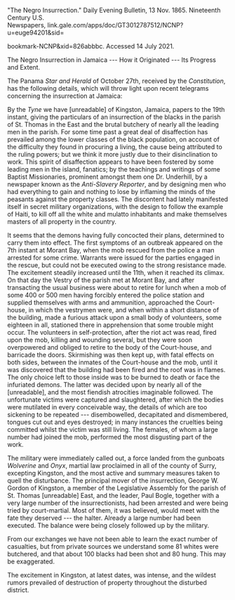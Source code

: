 \"The Negro Insurrection.\" Daily Evening Bulletin, 13 Nov. 1865.
Nineteenth Century U.S.\
Newspapers, link.gale.com/apps/doc/GT3012787512/NCNP?u=euge94201&sid=

bookmark-NCNP&xid=826abbbc. Accessed 14 July 2021.

The Negro Insurrection in Jamaica --- How it Originated --- Its Progress
and Extent.

The Panama *Star and Herald* of October 27th, received by the
*Constitution*, has the following details, which will throw light upon
recent telegrams concerning the insurrection at Jamaica:

By the *Tyne* we have \[unreadable\] of Kingston, Jamaica, papers to the
19th instant, giving the particulars of an insurrection of the blacks in
the parish of St. Thomas in the East and the brutal butchery of nearly
all the leading men in the parish. For some time past a great deal of
disaffection has prevailed among the lower classes of the black
population, on account of the difficulty they found in procuring a
living, the cause being attributed to the ruling powers; but we think it
more justly due to their disinclination to work. This spirit of
disaffection appears to have been fostered by some leading men in the
island, fanatics; by the teachings and writings of some Baptist
Missionaries, prominent amongst them one Dr. Underhill, by a newspaper
known as the *Anti-Slavery Reporter*, and by designing men who had
everything to gain and nothing to lose by inflaming the minds of the
peasants against the property classes. The discontent had lately
manifested itself in secret military organizations, with the design to
follow the example of Haiti, to kill off all the white and mulatto
inhabitants and make themselves masters of all property in the country.

It seems that the demons having fully concocted their plans, determined
to carry them into effect. The first symptoms of an outbreak appeared on
the 7th instant at Morant Bay, when the mob rescued from the police a
man arrested for some crime. Warrants were issued for the parties
engaged in the rescue, but could not be executed owing to the strong
resistance made. The excitement steadily increased until the 11th, when
it reached its climax. On that day the Vestry of the parish met at
Morant Bay, and after transacting the usual business were about to
retire for lunch when a mob of some 400 or 500 men having forcibly
entered the police station and supplied themselves with arms and
ammunition, approached the Court-house, in which the vestrymen were, and
when within a short distance of the building, made a furious attack upon
a small body of volunteers, some eighteen in all, stationed there in
apprehension that some trouble might occur. The volunteers in
self-protection, after the riot act was read, fired upon the mob,
killing and wounding several, but they were soon overpowered and obliged
to retire to the body of the Court-house, and barricade the doors.
Skirmishing was then kept up, with fatal effects on both sides, between
the inmates of the Court-house and the mob, until it was discovered that
the building had been fired and the roof was in flames. The only choice
left to those inside was to be burned to death or face the infuriated
demons. The latter was decided upon by nearly all of the \[unreadable\],
and the most fiendish atrocities imaginable followed. The unfortunate
victims were captured and slaughtered, after which the bodies were
mutilated in every conceivable way, the details of which are too
sickening to be repeated --- disembowelled, decapitated and dismembered,
tongues cut out and eyes destroyed; in many instances the cruelties
being committed whilst the victim was still living. The females, of whom
a large number had joined the mob, performed the most disgusting part of
the work.

The military were immediately called out, a force landed from the
gunboats *Wolverine* and *Onyx*, martial law proclaimed in all of the
county of Surry, excepting Kingston, and the most active and summary
measures taken to quell the disturbance. The principal mover of the
insurrection, George W. Gordon of Kingston, a member of the Legislative
Assembly for the parish of St. Thomas \[unreadable\] East, and the
leader, Paul Bogle, together with a very large number of the
insurrectionists, had been arrested and were being tried by
court-martial. Most of them, it was believed, would meet with the fate
they deserved --- the halter. Already a large number had been executed.
The balance were being closely followed up by the military.

From our exchanges we have not been able to learn the exact number of
casualties, but from private sources we understand some 81 whites were
butchered, and that about 100 blacks had been shot and 80 hung. This may
be exaggerated.

The excitement in Kingston, at latest dates, was intense, and the
wildest rumors prevailed of destruction of property throughout the
disturbed district.
